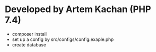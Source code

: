 # Developed by Artem Kachan (PHP 7.4)
* composer install
* set up a config by src/configs/config.exaple.php
* create database

